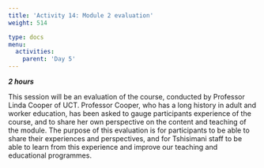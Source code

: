 ```yaml
---
title: 'Activity 14: Module 2 evaluation'
weight: 514

type: docs
menu:
  activities:
    parent: 'Day 5'
---
```


***2 hours***

This session will be an evaluation of the course, conducted by Professor Linda
Cooper of UCT. Professor Cooper, who has a long history in adult and worker
education, has been asked to gauge participants experience of the course, and to
share her own perspective on the content and teaching of the module. The purpose
of this evaluation is for participants to be able to share their experiences and
perspectives, and for Tshisimani staff to be able to learn from this experience and
improve our teaching and educational programmes.
